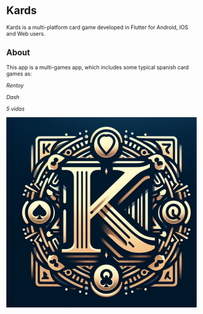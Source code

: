 # Kards

Kards is a multi-platform card game developed in Flutter for Android, IOS and Web users.

## About

This app is a multi-games app, which includes some typical spanish card games as: 

*Rentoy*

*Dash*

*5 vidas*

![Logo](images\logoKards.jpeg)



